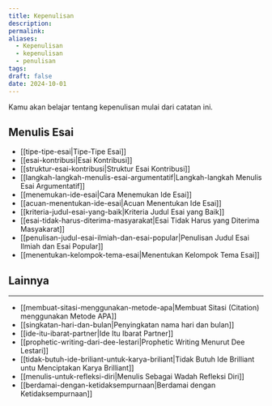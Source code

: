 ```yaml
---
title: Kepenulisan
description: 
permalink: 
aliases:
  - Kepenulisan
  - kepenulisan
  - penulisan
tags: 
draft: false
date: 2024-10-01
---
```

Kamu akan belajar tentang kepenulisan mulai dari catatan ini.


## Menulis Esai
- [[tipe-tipe-esai|Tipe-Tipe Esai]]
- [[esai-kontribusi|Esai Kontribusi]]
- [[struktur-esai-kontribusi|Struktur Esai Kontribusi]]
- [[langkah-langkah-menulis-esai-argumentatif|Langkah-langkah Menulis Esai Argumentatif]]
- [[menemukan-ide-esai|Cara Menemukan Ide Esai]] 
- [[acuan-menentukan-ide-esai|Acuan Menentukan Ide Esai]]
- [[kriteria-judul-esai-yang-baik|Kriteria Judul Esai yang Baik]]  
- [[esai-tidak-harus-diterima-masyarakat|Esai Tidak Harus yang Diterima Masyakarat]]
- [[penulisan-judul-esai-ilmiah-dan-esai-popular|Penulisan Judul Esai Ilmiah dan Esai Popular]]
- [[menentukan-kelompok-tema-esai|Menentukan Kelompok Tema Esai]]


## Lainnya
---
- [[membuat-sitasi-menggunakan-metode-apa|Membuat Sitasi (Citation) menggunakan Metode APA]]
- [[singkatan-hari-dan-bulan|Penyingkatan nama hari dan bulan]] 
- [[ide-itu-ibarat-partner|Ide Itu Ibarat Partner]]
- [[prophetic-writing-dari-dee-lestari|Prophetic Writing Menurut Dee Lestari]]
- [[tidak-butuh-ide-briliant-untuk-karya-briliant|Tidak Butuh Ide Brilliant untu Menciptakan Karya Brilliant]]
- [[menulis-untuk-refleksi-diri|Menulis Sebagai Wadah Refleksi Diri]]
- [[berdamai-dengan-ketidaksempurnaan|Berdamai dengan Ketidaksempurnaan]]

